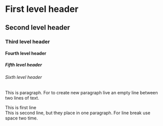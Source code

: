 # First level header
## Second level header
### Third level header
#### Fourth level header
##### Fifth level header
###### Sixth level header

This is paragraph. For to create new paragraph live an empty line between two lines of text.

This is first line  
This is second line, but they place in one paragraph. For line break use space two time.
